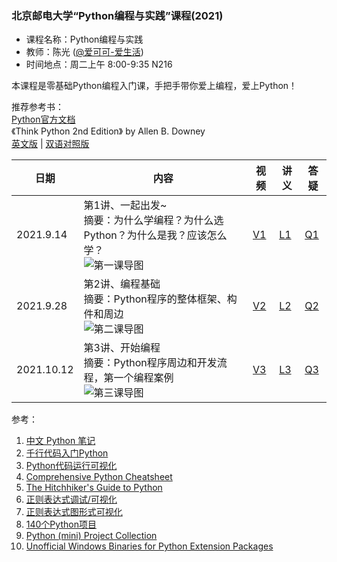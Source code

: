 ### 北京邮电大学“Python编程与实践”课程(2021)

- 课程名称：Python编程与实践
- 教师：陈光 ([@爱可可-爱生活](https://weibo.com/fly51fly))
- 时间地点：周二上午 8:00-9:35 N216

本课程是零基础Python编程入门课，手把手带你爱上编程，爱上Python！

推荐参考书：<br>
[Python官方文档](http://aicoco.net/s/pdoc)  
 《Think Python 2nd Edition》 by Allen B. Downey  
 [英文版](http://aicoco.net/s/tp2)&nbsp;|&nbsp;[双语对照版](http://aicoco.net/s/tp2c)

| 日期      | 内容                                                         | 视频 | 讲义  |  答疑 |
| --------- | ------------------------------------------------------------ | --------- | --------- | --------- |
| 2021.9.14 | 第1讲、一起出发~<br>摘要：为什么学编程？为什么选Python？为什么是我？应该怎么学？<br> ![第一课导图](https://github.com/fly51fly/Practical_Python_Programming_2021/blob/main/images/class_1.jpg?raw=true) | [V1](https://www.bilibili.com/video/BV1mQ4y167q8/) | [L1](http://aicoco.net/s/py1) | [Q1](https://zhuanlan.zhihu.com/p/410262678) |
| 2021.9.28 | 第2讲、编程基础<br>摘要：Python程序的整体框架、构件和周边<br> ![第二课导图](https://github.com/fly51fly/Practical_Python_Programming_2021/blob/main/images/class_2.jpg?raw=true) | [V2](https://www.bilibili.com/video/BV1q44y147Kf/) | [L2](http://aicoco.net/s/py21n02) | [Q2](https://zhuanlan.zhihu.com/p/414950491) |
| 2021.10.12 | 第3讲、开始编程<br>摘要：Python程序周边和开发流程，第一个编程案例<br> ![第三课导图](https://github.com/fly51fly/Practical_Python_Programming_2021/blob/main/images/class_3.jpg?raw=true) | [V3](https://www.bilibili.com/video/BV1hq4y157eQ/) | [L3](http://aicoco.net/s/py21n03) | [Q3](https://zhuanlan.zhihu.com/p/414950491) |


参考：  
1. [中文 Python 笔记](https://github.com/lijin-THU/notes-python)  
2. [千行代码入门Python](https://github.com/xianhu/LearnPython)  
3. [Python代码运行可视化](http://www.pythontutor.com/index.html)  
4. [Comprehensive Python Cheatsheet](https://gto76.github.io/python-cheatsheet/)  
5. [The Hitchhiker's Guide to Python](https://docs.python-guide.org/intro/learning/)  
6. [正则表达式调试/可视化](https://regexr.com/)  
7. [正则表达式图形式可视化](https://jex.im/regulex)  
8. [140个Python项目](https://medium.datadriveninvestor.com/140-python-projects-with-source-code-fa12c9e2aeac)  
9. [Python (mini) Project Collection](https://python-world.github.io/python-mini-projects/#/)  
10. [Unofficial Windows Binaries for Python Extension Packages](https://www.lfd.uci.edu/~gohlke/pythonlibs/)  